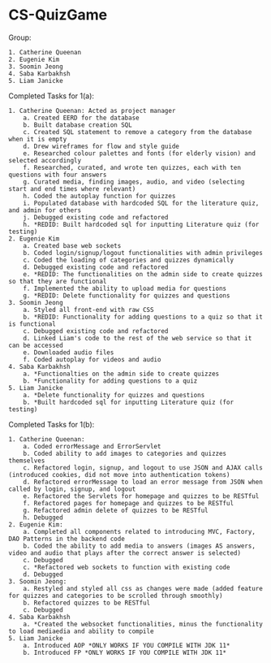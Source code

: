# CS-QuizGame

Group:

    1. Catherine Queenan
    2. Eugenie Kim
    3. Soomin Jeong
    4. Saba Karbakhsh
    5. Liam Janicke

Completed Tasks for 1(a):

    1. Catherine Queenan: Acted as project manager
        a. Created EERD for the database
        b. Built database creation SQL
        c. Created SQL statement to remove a category from the database when it is empty
        d. Drew wireframes for flow and style guide
        e. Researched colour palettes and fonts (for elderly vision) and selected accordingly
        f. Researched, curated, and wrote ten quizzes, each with ten questions with four answers
        g. Curated media, finding images, audio, and video (selecting start and end times where relevant)
        h. Coded the autoplay function for quizzes
        i. Populated database with hardcoded SQL for the literature quiz, and admin for others
        j. Debugged existing code and refactored
        h. *REDID: Built hardcoded sql for inputting Literature quiz (for testing)
    2. Eugenie Kim
        a. Created base web sockets
        b. Coded login/signup/logout functionalities with admin privileges
        c. Coded the loading of categories and quizzes dynamically
        d. Debugged existing code and refactored
        e. *REDID: The functionalities on the admin side to create quizzes so that they are functional
        f. Implemented the ability to upload media for questions
        g. *REDID: Delete functionality for quizzes and questions
    3. Soomin Jeong
        a. Styled all front-end with raw CSS
        b. *REDID: Functionality for adding questions to a quiz so that it is functional
        c. Debugged existing code and refactored
        d. Linked Liam's code to the rest of the web service so that it can be accessed
        e. Downloaded audio files
        f. Coded autoplay for videos and audio
    4. Saba Karbakhsh
        a. *Functionalties on the admin side to create quizzes
        b. *Functionality for adding questions to a quiz
    5. Liam Janicke
        a. *Delete functionality for quizzes and questions
        b. *Built hardcoded sql for inputting Literature quiz (for testing)

Completed Tasks for 1(b):

    1. Catherine Queenan:
        a. Coded errorMessage and ErrorServlet 
        b. Coded ability to add images to categories and quizzes themselves
        c. Refactored login, signup, and logout to use JSON and AJAX calls (introduced cookies, did not move into authentication tokens)
        d. Refactored errorMessage to load an error message from JSON when called by login, signup, and logout
        e. Refactored the Servlets for homepage and quizzes to be RESTful
        f. Refactored pages for homepage and quizzes to be RESTful
        g. Refactored admin delete of quizzes to be RESTful
        h. Debugged
    2. Eugenie Kim:
        a. Completed all components related to introducing MVC, Factory, DAO Patterns in the backend code
        b. Coded the ability to add media to answers (images AS answers, video and audio that plays after the correct answer is selected)
        c. Debugged
        c. *Refactored web sockets to function with existing code
        d. Debugged
    3. Soomin Jeong:
        a. Restyled and styled all css as changes were made (added feature for quizzes and categories to be scrolled through smoothly)
        b. Refactored quizzes to be RESTful
        c. Debugged
    4. Saba Karbakhsh
        a. *Created the websocket functionalities, minus the functionality to load mediaedia and ability to compile
    5. Liam Janicke
        a. Introduced AOP *ONLY WORKS IF YOU COMPILE WITH JDK 11* 
        b. Introduced FP *ONLY WORKS IF YOU COMPILE WITH JDK 11*
